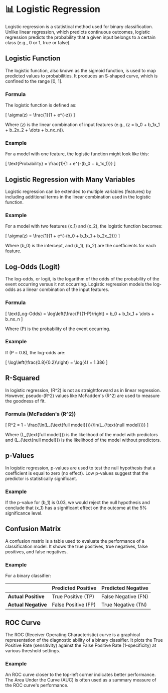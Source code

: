 # 📊 Logistic Regression

Logistic regression is a statistical method used for binary classification. Unlike linear regression, which predicts continuous outcomes, logistic regression predicts the probability that a given input belongs to a certain class (e.g., 0 or 1, true or false).

## Logistic Function

The logistic function, also known as the sigmoid function, is used to map predicted values to probabilities. It produces an S-shaped curve, which is confined to the range [0, 1].

### Formula

The logistic function is defined as:

\[
\sigma(z) = \frac{1}{1 + e^{-z}}
\]

Where \(z\) is the linear combination of input features (e.g., \(z = b_0 + b_1x_1 + b_2x_2 + \dots + b_nx_n\)).

### Example

For a model with one feature, the logistic function might look like this:

\[
\text{Probability} = \frac{1}{1 + e^{-(b_0 + b_1x_1)}}
\]

## Logistic Regression with Many Variables

Logistic regression can be extended to multiple variables (features) by including additional terms in the linear combination used in the logistic function.

### Example

For a model with two features \(x_1\) and \(x_2\), the logistic function becomes:

\[
\sigma(z) = \frac{1}{1 + e^{-(b_0 + b_1x_1 + b_2x_2)}}
\]

Where \(b_0\) is the intercept, and \(b_1\), \(b_2\) are the coefficients for each feature.

## Log-Odds (Logit)

The log-odds, or logit, is the logarithm of the odds of the probability of the event occurring versus it not occurring. Logistic regression models the log-odds as a linear combination of the input features.

### Formula

\[
\text{Log-Odds} = \log\left(\frac{P}{1-P}\right) = b_0 + b_1x_1 + \dots + b_nx_n
\]

Where \(P\) is the probability of the event occurring.

### Example

If \(P = 0.8\), the log-odds are:

\[
\log\left(\frac{0.8}{0.2}\right) = \log(4) = 1.386
\]

## R-Squared

In logistic regression, \(R^2\) is not as straightforward as in linear regression. However, pseudo-\(R^2\) values like McFadden's \(R^2\) are used to measure the goodness of fit.

### Formula (McFadden's \(R^2\))

\[
R^2 = 1 - \frac{\ln(L_{\text{full model}})}{\ln(L_{\text{null model}})}
\]

Where \(L_{\text{full model}}\) is the likelihood of the model with predictors and \(L_{\text{null model}}\) is the likelihood of the model without predictors.

## p-Values

In logistic regression, p-values are used to test the null hypothesis that a coefficient is equal to zero (no effect). Low p-values suggest that the predictor is statistically significant.

### Example

If the p-value for \(b_1\) is 0.03, we would reject the null hypothesis and conclude that \(x_1\) has a significant effect on the outcome at the 5% significance level.

## Confusion Matrix

A confusion matrix is a table used to evaluate the performance of a classification model. It shows the true positives, true negatives, false positives, and false negatives.

### Example

For a binary classifier:

|                | Predicted Positive | Predicted Negative |
|----------------|--------------------|--------------------|
| **Actual Positive** | True Positive (TP)  | False Negative (FN) |
| **Actual Negative** | False Positive (FP) | True Negative (TN)  |

## ROC Curve

The ROC (Receiver Operating Characteristic) curve is a graphical representation of the diagnostic ability of a binary classifier. It plots the True Positive Rate (sensitivity) against the False Positive Rate (1-specificity) at various threshold settings.

### Example

An ROC curve closer to the top-left corner indicates better performance. The Area Under the Curve (AUC) is often used as a summary measure of the ROC curve's performance.


